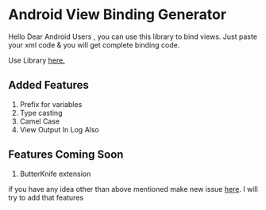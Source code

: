 # Android View Binding Generator

Hello Dear Android Users , you can use this library to bind views. Just paste your xml code & you will get complete binding code. 

Use Library [here.](https://kaustubh.codes/old/avb-helper/)

## Added Features 
 1. Prefix for variables
 2. Type casting 
 3. Camel Case
 4. View Output In Log Also

## Features Coming Soon 
 1. ButterKnife extension

if you have any idea other than above mentioned make new issue [here](https://github.com/kaustubhk24/Android-View-Binding-Generator/issues/new). I will try to add that features
